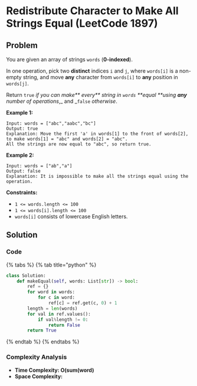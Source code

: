 # Redistribute Character to Make All Strings Equal (LeetCode 1897)

## Problem

You are given an array of strings `words` (**0-indexed**).

In one operation, pick two **distinct** indices `i` and `j`, where `words[i]` is a non-empty string, and move **any** character from `words[i]` to **any** position in `words[j]`.

Return `true` _if you can make** every** string in _`words`_ **equal **using **any** number of operations_,_ and _`false` _otherwise_.

**Example 1:**

```
Input: words = ["abc","aabc","bc"]
Output: true
Explanation: Move the first 'a' in words[1] to the front of words[2],
to make words[1] = "abc" and words[2] = "abc".
All the strings are now equal to "abc", so return true.
```

**Example 2:**

```
Input: words = ["ab","a"]
Output: false
Explanation: It is impossible to make all the strings equal using the operation.
```

**Constraints:**

* `1 <= words.length <= 100`
* `1 <= words[i].length <= 100`
* `words[i]` consists of lowercase English letters.

## Solution&#x20;

### Code

{% tabs %}
{% tab title="python" %}
```python
class Solution:
    def makeEqual(self, words: List[str]) -> bool:
        ref = {}
        for word in words:
            for c in word:
                ref[c] = ref.get(c, 0) + 1
        length = len(words)
        for val in ref.values():
            if val%length != 0:
                return False
        return True
```
{% endtab %}
{% endtabs %}

### Complexity Analysis

* **Time Complexity: O(sum(word)**
* **Space Complexity:**

